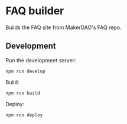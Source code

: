 # FAQ builder

Builds the FAQ site from MakerDAO's FAQ repo.

## Development

Run the development server:

    npm run develop
    
Build:

    npm run build
    
Deploy:

    npm run deploy